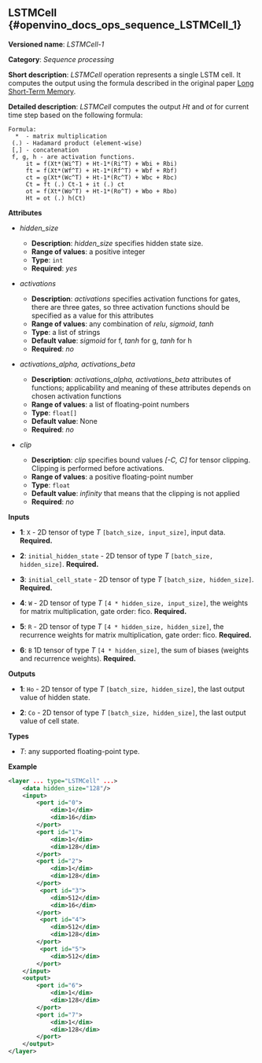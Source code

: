 ## LSTMCell <a name="LSTMCell"></a> {#openvino_docs_ops_sequence_LSTMCell_1}

**Versioned name**: *LSTMCell-1*

**Category**: *Sequence processing*

**Short description**: *LSTMCell* operation represents a single LSTM cell. It computes the output using the formula described in the original paper [Long Short-Term Memory](http://citeseerx.ist.psu.edu/viewdoc/download?doi=10.1.1.676.4320&rep=rep1&type=pdf).

**Detailed description**: *LSTMCell* computes the output *Ht* and *ot* for current time step based on the following formula:

```
Formula:
  *  - matrix multiplication
 (.) - Hadamard product (element-wise)
 [,] - concatenation
 f, g, h - are activation functions.
     it = f(Xt*(Wi^T) + Ht-1*(Ri^T) + Wbi + Rbi)
     ft = f(Xt*(Wf^T) + Ht-1*(Rf^T) + Wbf + Rbf)
     ct = g(Xt*(Wc^T) + Ht-1*(Rc^T) + Wbc + Rbc)
     Ct = ft (.) Ct-1 + it (.) ct
     ot = f(Xt*(Wo^T) + Ht-1*(Ro^T) + Wbo + Rbo)
     Ht = ot (.) h(Ct)
```

**Attributes**

* *hidden_size*

  * **Description**: *hidden_size* specifies hidden state size.
  * **Range of values**: a positive integer
  * **Type**: `int`
  * **Required**: *yes*

* *activations*

  * **Description**: *activations* specifies activation functions for gates, there are three gates, so three activation functions should be specified as a value for this attributes
  * **Range of values**: any combination of *relu*, *sigmoid*, *tanh*
  * **Type**: a list of strings
  * **Default value**: *sigmoid* for f, *tanh* for g, *tanh* for h
  * **Required**: *no*

* *activations_alpha, activations_beta*

  * **Description**: *activations_alpha, activations_beta* attributes of functions; applicability and meaning of these attributes depends on chosen activation functions
  * **Range of values**: a list of floating-point numbers
  * **Type**: `float[]`
  * **Default value**: None
  * **Required**: *no*

* *clip*

  * **Description**: *clip* specifies bound values *[-C, C]* for tensor clipping. Clipping is performed before activations.
  * **Range of values**: a positive floating-point number
  * **Type**: `float`
  * **Default value**: *infinity* that means that the clipping is not applied
  * **Required**: *no*

**Inputs**

* **1**: `X` - 2D tensor of type *T* `[batch_size, input_size]`, input data. **Required.**

* **2**: `initial_hidden_state` - 2D tensor of type *T* `[batch_size, hidden_size]`. **Required.**

* **3**: `initial_cell_state` - 2D tensor of type *T* `[batch_size, hidden_size]`. **Required.**

* **4**: `W` - 2D tensor of type *T* `[4 * hidden_size, input_size]`, the weights for matrix multiplication, gate order: fico. **Required.**

* **5**: `R` - 2D tensor of type *T* `[4 * hidden_size, hidden_size]`, the recurrence weights for matrix multiplication, gate order: fico. **Required.**

* **6**: `B` 1D tensor of type *T* `[4 * hidden_size]`, the sum of biases (weights and recurrence weights). **Required.**


**Outputs**

* **1**: `Ho` - 2D tensor of type *T* `[batch_size, hidden_size]`, the last output value of hidden state.

* **2**: `Co` - 2D tensor of type *T* `[batch_size, hidden_size]`, the last output value of cell state.

**Types**

* *T*: any supported floating-point type.

**Example**
```xml
<layer ... type="LSTMCell" ...>
    <data hidden_size="128"/>
    <input>
        <port id="0">
            <dim>1</dim>
            <dim>16</dim>
        </port>
        <port id="1">
            <dim>1</dim>
            <dim>128</dim>
        </port>
        <port id="2">
            <dim>1</dim>
            <dim>128</dim>
        </port>
         <port id="3">
            <dim>512</dim>
            <dim>16</dim>
        </port>
         <port id="4">
            <dim>512</dim>
            <dim>128</dim>
        </port>
         <port id="5">
            <dim>512</dim>
        </port>
    </input>
    <output>
        <port id="6">
            <dim>1</dim>
            <dim>128</dim>
        </port>
        <port id="7">
            <dim>1</dim>
            <dim>128</dim>
        </port>
    </output>
</layer>
```
